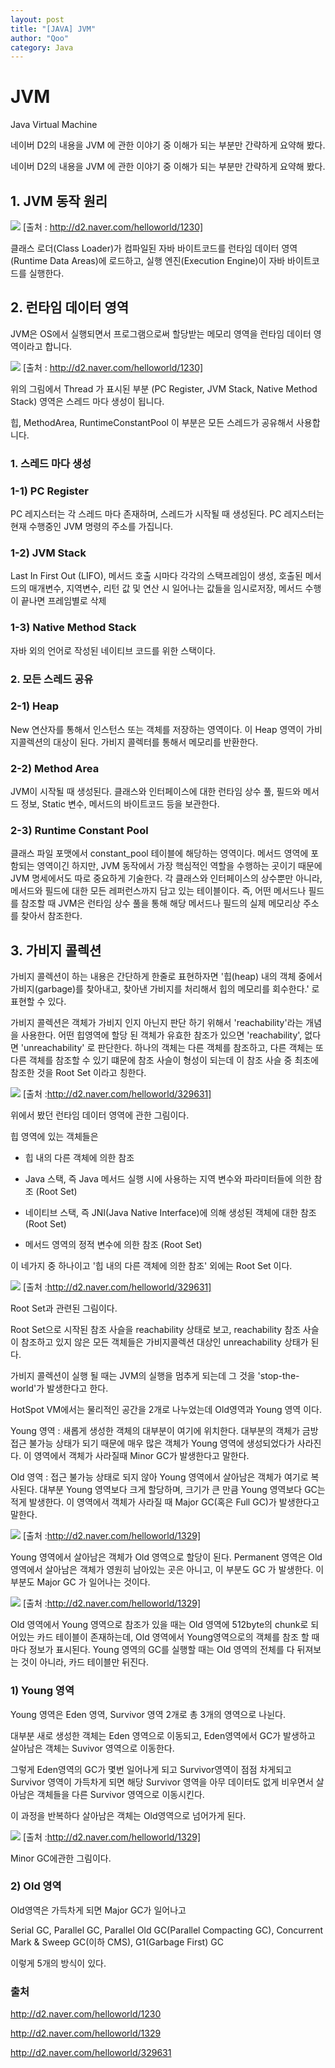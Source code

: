 ```yaml
---
layout: post
title: "[JAVA] JVM"
author: "Qoo"
category: Java
---
```


# JVM
Java Virtual Machine

네이버 D2의 내용을 JVM 에 관한 이야기 중 이해가 되는 부분만 간략하게 요약해 봤다.

네이버 D2의 내용을 JVM 에 관한 이야기 중 이해가 되는 부분만 간략하게 요약해 봤다.

## 1. JVM 동작 원리

![](../images/jvm_1.png)
[출처 : http://d2.naver.com/helloworld/1230]

클래스 로더(Class Loader)가 컴파일된 자바 바이트코드를 런타임 데이터 영역(Runtime Data Areas)에 로드하고, 실행 엔진(Execution Engine)이 자바 바이트코드를 실행한다.



## 2. 런타임 데이터 영역

JVM은 OS에서 실행되면서 프로그램으로써 할당받는 메모리 영역을 런타임 데이터 영역이라고 합니다.


![](../images/jvm_2.png)
[출처 : http://d2.naver.com/helloworld/1230]

위의 그림에서 Thread 가 표시된 부분 (PC Register, JVM Stack, Native Method Stack) 영역은 스레드 마다 생성이 됩니다.

힙, MethodArea, RuntimeConstantPool 이 부분은 모든 스레드가 공유해서 사용합니다. 



### 1. 스레드 마다 생성

### 1-1) PC Register
PC 레지스터는 각 스레드 마다 존재하며, 스레드가 시작될 때 생성된다. PC 레지스터는 현재 수행중인 JVM 명령의 주소를 가집니다.

### 1-2) JVM Stack
Last In First Out (LIFO), 메서드 호출 시마다 각각의 스택프레임이 생성,  호출된 메서드의 매개변수, 지역변수, 리턴 값 및 연산 시 일어나는 값들을 임시로저장, 메서드 수행이 끝나면 프레임별로 삭제

### 1-3) Native Method Stack
자바 외의 언어로 작성된 네이티브 코드를 위한 스택이다.



### 2. 모든 스레드 공유

### 2-1) Heap
New 연산자를 통해서 인스턴스 또는 객체를 저장하는 영역이다. 이 Heap 영역이 가비지콜렉션의 대상이 된다. 가비지 콜렉터를 통해서 메모리를 반환한다.

### 2-2) Method Area
JVM이 시작될 때 생성된다. 클래스와 인터페이스에 대한 런타임 상수 풀, 필드와 메서드 정보, Static 변수, 메서드의 바이트코드 등을 보관한다. 

### 2-3) Runtime Constant Pool
클래스 파일 포맷에서 constant_pool 테이블에 해당하는 영역이다. 메서드 영역에 포함되는 영역이긴 하지만, JVM 동작에서 가장 핵심적인 역할을 수행하는 곳이기 때문에 JVM 명세에서도 따로 중요하게 기술한다. 각 클래스와 인터페이스의 상수뿐만 아니라, 메서드와 필드에 대한 모든 레퍼런스까지 담고 있는 테이블이다. 즉, 어떤 메서드나 필드를 참조할 때 JVM은 런타임 상수 풀을 통해 해당 메서드나 필드의 실제 메모리상 주소를 찾아서 참조한다.



## 3. 가비지 콜렉션

가비지 콜렉션이 하는 내용은 간단하게 한줄로 표현하자면 '힙(heap) 내의 객체 중에서 가비지(garbage)를 찾아내고, 찾아낸 가비지를 처리해서 힙의 메모리를 회수한다.' 로 표현할 수 있다.

가비지 콜렉션은 객체가 가비지 인지 아닌지 판단 하기 위해서 'reachability'라는 개념을 사용한다. 어떤 힙영역에 할당 된 객체가 유효한 참조가 있으면 'reachability', 없다면 'unreachability' 로 판단한다. 하나의 객체는 다른 객체를 참조하고, 다른 객체는 또 다른 객체를 참조할 수 있기 떄문에 참조 사슬이 형성이 되는데 이 참조 사슬 중 최초에 참조한 것을 Root Set 이라고 칭한다.


![](../images/jvm_3.png)
[출처 :http://d2.naver.com/helloworld/329631]

위에서 봤던 런타임 데이터 영역에 관한 그림이다.

힙 영역에 있는 객체들은

- 힙 내의 다른 객체에 의한 참조

- Java 스택, 즉 Java 메서드 실행 시에 사용하는 지역 변수와 파라미터들에 의한 참조 (Root Set)

- 네이티브 스택, 즉 JNI(Java Native Interface)에 의해 생성된 객체에 대한 참조 (Root Set)

- 메서드 영역의 정적 변수에 의한 참조 (Root Set)

이 네가지 중 하나이고 '힙 내의 다른 객체에 의한 참조' 외에는 Root Set 이다.


![](../images/jvm_4.png)
[출처 :http://d2.naver.com/helloworld/329631]

Root Set과 관련된 그림이다.

Root Set으로 시작된 참조 사슬을 reachability 상태로 보고, reachability 참조 사슬이 참조하고 있지 않은 모든 객체들은 가비지콜렉션 대상인 unreachability 상태가 된다.

가비지 콜렉션이 실행 될 때는 JVM의 실행을 멈추게 되는데 그 것을 'stop-the-world'가 발생한다고 한다.

HotSpot VM에서는 물리적인 공간을 2개로 나누었는데 Old영역과 Young 영역 이다.

Young 영역 : 새롭게 생성한 객체의 대부분이 여기에 위치한다. 대부분의 객체가 금방 접근 불가능 상태가 되기 때문에 매우 많은 객체가 Young 영역에 생성되었다가 사라진다. 이 영역에서 객체가 사라질때 Minor GC가 발생한다고 말한다.

Old 영역 : 접근 불가능 상태로 되지 않아 Young 영역에서 살아남은 객체가 여기로 복사된다. 대부분 Young 영역보다 크게 할당하며, 크기가 큰 만큼 Young 영역보다 GC는 적게 발생한다. 이 영역에서 객체가 사라질 때 Major GC(혹은 Full GC)가 발생한다고 말한다.




![](../images/jvm_5.png)
[출처 :http://d2.naver.com/helloworld/1329]

Young 영역에서 살아남은 객체가 Old 영역으로 할당이 된다. Permanent 영역은 Old 영역에서 살아남은 객체가 영원히 남아있는 곳은 아니고, 이 부분도 GC 가 발생한다. 이 부분도 Major GC 가 일어나는 것이다.


![](../images/jvm_6.png)
[출처 :http://d2.naver.com/helloworld/1329]

Old 영역에서 Young 영역으로 참조가 있을 때는 Old 영역에 512byte의 chunk로 되어있는 카드 테이블이 존재하는데, Old 영역에서 Young영역으로의 객체를 참조 할 때마다 정보가 표시된다. Young 영역의 GC를 실행할 때는 Old 영역의 전체를 다 뒤져보는 것이 아니라, 카드 테이블만 뒤진다.



### 1) Young 영역

Young 영역은 Eden 영역, Survivor 영역 2개로  총 3개의 영역으로 나뉜다.

대부분 새로 생성한 객체는 Eden 영역으로 이동되고, Eden영역에서 GC가 발생하고 살아남은 객체는 Suvivor 영역으로 이동한다.

그렇게 Eden영역의 GC가 몇번 일어나게 되고 Survivor영역이 점점 차게되고 Survivor 영역이 가득차게 되면 해당 Survivor 영역을 아무 데이터도 없게 비우면서 살아남은 객체들을 다른 Survivor 영역으로 이동시킨다.

이 과정을 반복하다 살아남은 객체는 Old영역으로 넘어가게 된다.


![](../images/jvm_7.png)
[출처 :http://d2.naver.com/helloworld/1329]

Minor GC에관한 그림이다.



### 2) Old 영역

Old영역은 가득차게 되면 Major GC가 일어나고

Serial GC, Parallel GC, Parallel Old GC(Parallel Compacting GC), Concurrent Mark & Sweep GC(이하 CMS), G1(Garbage First) GC

이렇게 5개의 방식이 있다.



### 출처
http://d2.naver.com/helloworld/1230

http://d2.naver.com/helloworld/1329

http://d2.naver.com/helloworld/329631